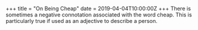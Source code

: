 +++
title = "On Being Cheap"
date = 2019-04-04T10:00:00Z
+++
There is sometimes a negative connotation associated with the word cheap. This is particularly true if used as an adjective to describe a person.